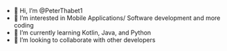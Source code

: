 - 👋 Hi, I’m @PeterThabet1
- 👀 I’m interested in Mobile Applications/ Software development and more coding
- 🌱 I’m currently learning Kotlin, Java, and Python
- 💞️ I’m looking to collaborate with other developers

<!---
PeterThabet1/PeterThabet1 is a ✨ special ✨ repository because its `README.md` (this file) appears on your GitHub profile.
You can click the Preview link to take a look at your changes.
--->
